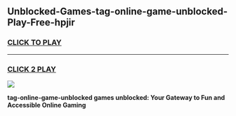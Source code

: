 
## Unblocked-Games-tag-online-game-unblocked-Play-Free-hpjir
<h3>
<a href="https://premium76.site?title=tag-online-game-unblocked&ref=23A">CLICK TO PLAY</a></h3>
<hr>

<h3>
<a href="https://premium76.site?title=tag-online-game-unblocked&ref=23A">CLICK 2 PLAY</a>
  
</h3>

<a href="https://premium76.site?title=tag-online-game-unblocked&ref=23A"><img src="https://clearcache.store/games.png"></a>


**tag-online-game-unblocked games unblocked: Your Gateway to Fun and Accessible Online Gaming**
